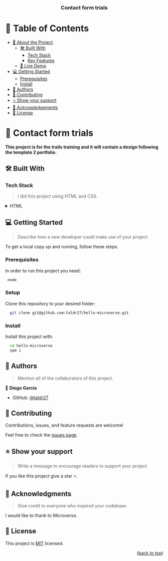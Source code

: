 <a name="readme-top"></a>

<div align="center">
  <br/>

  <h3><b>Contact form trials</b></h3>

</div>

<!-- TABLE OF CONTENTS -->

# 📗 Table of Contents

- [📖 About the Project](#about-project)
  - [🛠 Built With](#built-with)
    - [Tech Stack](#tech-stack)
    - [Key Features](#key-features)
  - [🚀 Live Demo](#live-demo)
- [💻 Getting Started](#getting-started)
  - [Prerequisites](#prerequisites)
  - [Install](#install)
- [👥 Authors](#authors)
- [🤝 Contributing](#contributing)
- [⭐️ Show your support](#support)
- [🙏 Acknowledgements](#acknowledgements)
- [📝 License](#license)

<!-- PROJECT DESCRIPTION -->

# 📖 Contact form trials <a name="about-project"></a>

**This project is for the trails training and it will contain a design following the template 2 portfolio.**

## 🛠 Built With <a name="built-with"></a>

### Tech Stack <a name="tech-stack"></a>

> I did this project using HTML and CSS.

<details>
  <summary>HTML</summary>
  <ul>
    <li><a href="https://www.w3schools.com/html/">HTML</a></li>
  </ul>
</details>


<!-- GETTING STARTED -->

## 💻 Getting Started <a name="getting-started"></a>

> Describe how a new developer could make use of your project.

To get a local copy up and running, follow these steps.

### Prerequisites

In order to run this project you need:



```sh
 node
```


### Setup

Clone this repository to your desired folder:


```sh
  git clone git@github.com:taldr27/hello-microverse.git
```


### Install

Install this project with:


```sh
  cd hello-microverse
  npm i
```

<!-- AUTHORS -->

## 👥 Authors <a name="authors"></a>

> Mention all of the collaborators of this project.

👤 **Diego Garcia**

- GitHub: [@taldr27](https://github.com/taldr27)


<!-- CONTRIBUTING -->

## 🤝 Contributing <a name="contributing"></a>

Contributions, issues, and feature requests are welcome!

Feel free to check the [issues page](../../issues/).

<!-- SUPPORT -->

## ⭐️ Show your support <a name="support"></a>

> Write a message to encourage readers to support your project

If you like this project give a star ⭐️.

<!-- ACKNOWLEDGEMENTS -->

## 🙏 Acknowledgments <a name="acknowledgements"></a>

> Give credit to everyone who inspired your codebase.

I would like to thank to Microverse.


<!-- LICENSE -->

## 📝 License <a name="license"></a>

This project is [MIT](./LICENSE) licensed.

<p align="right">(<a href="#readme-top">back to top</a>)</p>